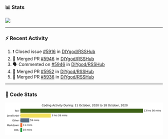 ### :bar_chart: Stats

<a href="#">
  <img align="center" src="https://github-readme-stats.vercel.app/api?username=henryqw&count_private=true&show_icons=true" />
</a>
<!-- <a href="#">
  <img align="center" src="https://github-readme-stats-git-master.henryqw.vercel.app/api/top-langs/?username=HenryQW&layout=compact" />
</a> -->

---

### :zap: Recent Activity

<!--START_SECTION:activity-->

1. ❗️ Closed issue [#5916](https://github.com/DIYgod/RSSHub/issues/5916) in [DIYgod/RSSHub](https://github.com/DIYgod/RSSHub)
2. 🎉 Merged PR [#5946](https://github.com/DIYgod/RSSHub/pull/5946) in [DIYgod/RSSHub](https://github.com/DIYgod/RSSHub)
3. 🗣 Commented on [#5946](https://github.com/DIYgod/RSSHub/issues/5946) in [DIYgod/RSSHub](https://github.com/DIYgod/RSSHub)
4. 🎉 Merged PR [#5952](https://github.com/DIYgod/RSSHub/pull/5952) in [DIYgod/RSSHub](https://github.com/DIYgod/RSSHub)
5. 🎉 Merged PR [#5936](https://github.com/DIYgod/RSSHub/pull/5936) in [DIYgod/RSSHub](https://github.com/DIYgod/RSSHub)
<!--END_SECTION:activity-->

---

### :calendar: Code Stats

![WakaTime](https://github.com/HenryQW/HenryQW/blob/master/images/stat.svg)
